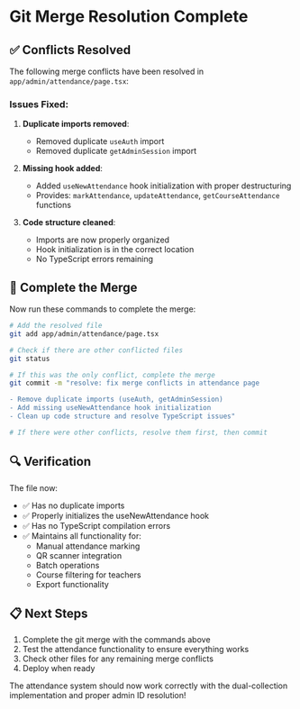 # Git Merge Resolution Complete

## ✅ Conflicts Resolved

The following merge conflicts have been resolved in `app/admin/attendance/page.tsx`:

### Issues Fixed:
1. **Duplicate imports removed**: 
   - Removed duplicate `useAuth` import
   - Removed duplicate `getAdminSession` import

2. **Missing hook added**:
   - Added `useNewAttendance` hook initialization with proper destructuring
   - Provides: `markAttendance`, `updateAttendance`, `getCourseAttendance` functions

3. **Code structure cleaned**:
   - Imports are now properly organized
   - Hook initialization is in the correct location
   - No TypeScript errors remaining

## 🚀 Complete the Merge

Now run these commands to complete the merge:

```bash
# Add the resolved file
git add app/admin/attendance/page.tsx

# Check if there are other conflicted files
git status

# If this was the only conflict, complete the merge
git commit -m "resolve: fix merge conflicts in attendance page

- Remove duplicate imports (useAuth, getAdminSession)
- Add missing useNewAttendance hook initialization
- Clean up code structure and resolve TypeScript issues"

# If there were other conflicts, resolve them first, then commit
```

## 🔍 Verification

The file now:
- ✅ Has no duplicate imports
- ✅ Properly initializes the useNewAttendance hook
- ✅ Has no TypeScript compilation errors
- ✅ Maintains all functionality for:
  - Manual attendance marking
  - QR scanner integration
  - Batch operations
  - Course filtering for teachers
  - Export functionality

## 📋 Next Steps

1. Complete the git merge with the commands above
2. Test the attendance functionality to ensure everything works
3. Check other files for any remaining merge conflicts
4. Deploy when ready

The attendance system should now work correctly with the dual-collection implementation and proper admin ID resolution!
